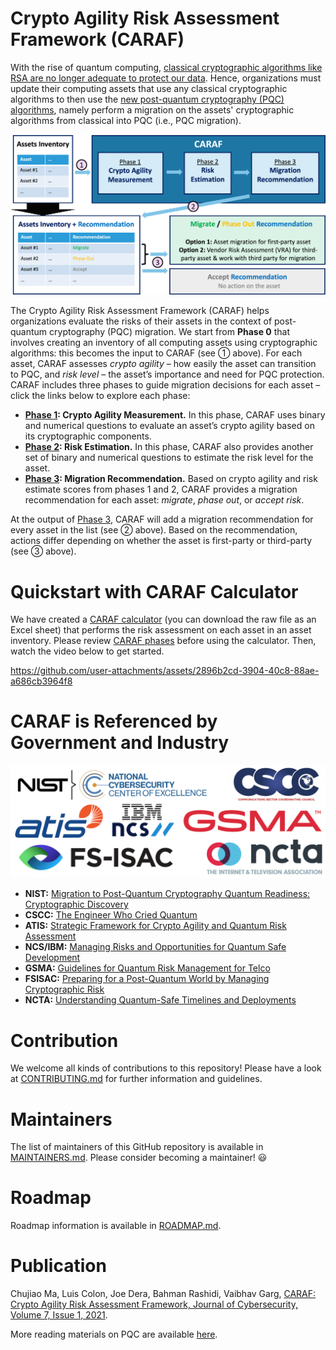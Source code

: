 # Crypto Agility Risk Assessment Framework (CARAF)

With the rise of quantum computing, [classical cryptographic algorithms like RSA are no longer adequate to protect our data](https://www.nist.gov/news-events/news/2023/08/nist-standardize-encryption-algorithms-can-resist-attack-quantum-computers). Hence, organizations must update their computing assets that use any classical cryptographic algorithms to then use the [new post-quantum cryptography (PQC) algorithms](https://csrc.nist.gov/projects/post-quantum-cryptography), namely perform a migration on the assets' cryptographic algorithms from classical into PQC (i.e., PQC migration).

![](Figures/CARAF%20Flow%20Diagram.png)

The Crypto Agility Risk Assessment Framework (CARAF) helps organizations evaluate the risks of their assets in the context of post-quantum cryptography (PQC) migration. We start from **Phase 0** that involves creating an inventory of all computing assets using cryptographic algorithms: this becomes the input to CARAF (see ① above). For each asset, CARAF assesses *crypto agility* – how easily the asset can transition to PQC, and *risk level* – the asset’s importance and need for PQC protection. CARAF includes three phases to guide migration decisions for each asset – click the links below to explore each phase:
- **[Phase 1](CARAF%20Phases/Phase%201%3A%20Crypto%20Agility%20Measurement.md): Crypto Agility Measurement.** In this phase, CARAF uses binary and numerical questions to evaluate an asset’s crypto agility based on its cryptographic components.
- **[Phase 2](CARAF%20Phases/Phase%202%3A%20Risk%20Estimation.md): Risk Estimation.** In this phase, CARAF also provides another set of binary and numerical questions to estimate the risk level for the asset.
- **[Phase 3](CARAF%20Phases/Phase%203%3A%20Migration%20Recommendation.md): Migration Recommendation.** Based on crypto agility and risk estimate scores from phases 1 and 2, CARAF provides a migration recommendation for each asset: *migrate*, *phase out*, or *accept risk*.

At the output of [Phase 3](CARAF%20Phases/Phase%203%3A%20Migration%20Recommendation.md), CARAF will add a migration recommendation for every asset in the list (see ② above). Based on the recommendation, actions differ depending on whether the asset is first-party or third-party (see ③ above).

# Quickstart with CARAF Calculator
We have created a [CARAF calculator](Resources/CARAF%20Calculator.xlsm) (you can download the raw file as an Excel sheet) that performs the risk assessment on each asset in an asset inventory. Please review [CARAF phases](CARAF%20Phases) before using the calculator. Then, watch the video below to get started.

https://github.com/user-attachments/assets/2896b2cd-3904-40c8-88ae-a686cb3964f8

# CARAF is Referenced by Government and Industry

![](Figures/Referencing%20Organizations.png)

- **NIST:** [Migration to Post-Quantum Cryptography Quantum Readiness: Cryptographic Discovery](https://www.nccoe.nist.gov/sites/default/files/2023-12/pqc-migration-nist-sp-1800-38b-preliminary-draft.pdf)
- **CSCC:** [The Engineer Who Cried Quantum](https://www.comms-scc.org/wp-content/uploads/2023/08/The-Engineer-Who-Cried-Quantum2.pdf)
- **ATIS:** [Strategic Framework for Crypto Agility and Quantum Risk Assessment](https://atis.org/resources/strategic-framework-for-crypto-agility-and-quantum-risk-assessment/)
- **NCS/IBM:** [Managing Risks and Opportunities for Quantum Safe Development](https://www.ncs.co/dam/jcr:81bb243e-0cdd-4c04-92e2-d110c01fa0e8/IBM_NCS_Quantum_Security_v1.0.pdf)
- **GSMA:** [Guidelines for Quantum Risk Management for Telco](https://www.gsma.com/get-involved/working-groups/gsma_resources/guidelines-for-quantum-risk-management-for-telco/)
- **FSISAC:** [Preparing for a Post-Quantum World by Managing Cryptographic Risk](https://www.fsisac.com/hubfs/Knowledge/PQC/PreparingForAPostQuantumWorldByManagingCryptographicRisk.pdf)
- **NCTA:** [Understanding Quantum-Safe Timelines and Deployments](https://www.nctatechnicalpapers.com/Paper/2023/3591_Pala_5298_paper/download)

# Contribution
We welcome all kinds of contributions to this repository! Please have a look at [CONTRIBUTING.md](CONTRIBUTING.md) for further information and guidelines.

# Maintainers
The list of maintainers of this GitHub repository is available in [MAINTAINERS.md](MAINTAINERS.md). Please consider becoming a maintainer! 😃

# Roadmap
Roadmap information is available in [ROADMAP.md](ROADMAP.md).
  
# Publication
Chujiao Ma, Luis Colon, Joe Dera, Bahman Rashidi, Vaibhav Garg, [CARAF: Crypto Agility Risk Assessment Framework, Journal of Cybersecurity, Volume 7, Issue 1, 2021](https://doi.org/10.1093/cybsec/tyab013).

More reading materials on PQC are available [here](Reading%20Materials/README.md).
